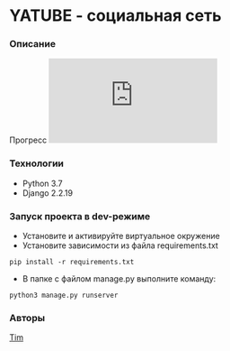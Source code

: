 # YATUBE - социальная сеть
### Описание
Прогресс
![progress](http://www.yarntomato.com/percentbarmaker/button.php?barPosition=99&leftFill=%23FF0000 "progress") 

### Технологии
- Python 3.7
- Django 2.2.19
### Запуск проекта в dev-режиме
- Установите и активируйте виртуальное окружение
- Установите зависимости из файла requirements.txt
```
pip install -r requirements.txt
``` 
- В папке с файлом manage.py выполните команду:
```
python3 manage.py runserver
```
### Авторы
[Tim](https://github.com/Timik2t)
